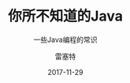 ---
layout:     post
title:      "你所不知道的Java"
subtitle:   "一些Java编程的常识"
date:       2017-11-29
author:     "雷塞特"
header-img: "img/header-banner/coffee-bean_1920x1280.jpg"
catalog: true
tags:
    - java
---
